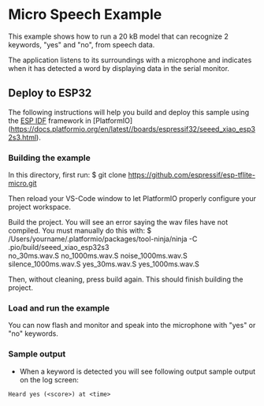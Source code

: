 # Micro Speech Example

This example shows how to run a 20 kB model that can recognize 2 keywords,
"yes" and "no", from speech data.

The application listens to its surroundings with a microphone and indicates
when it has detected a word by displaying data in the serial monitor.

## Deploy to ESP32

The following instructions will help you build and deploy this sample using 
the [ESP IDF](https://github.com/espressif/esp-idf) framework in [PlatformIO]
(https://docs.platformio.org/en/latest//boards/espressif32/seeed_xiao_esp32s3.html).

### Building the example

In this directory, first run:
$ git clone https://github.com/espressif/esp-tflite-micro.git

Then reload your VS-Code window to let PlatformIO properly configure your project workspace.

Build the project.
You will see an error saying the wav files have not compiled. You must manually do this with:
$ /Users/yourname/.platformio/packages/tool-ninja/ninja -C .pio/build/seeed_xiao_esp32s3 \
  no_30ms.wav.S no_1000ms.wav.S noise_1000ms.wav.S \
  silence_1000ms.wav.S yes_30ms.wav.S yes_1000ms.wav.S

Then, without cleaning, press build again. This should finish building the project.

### Load and run the example

You can now flash and monitor and speak into the microphone with "yes" or "no" keywords.

### Sample output

  * When a keyword is detected you will see following output sample output on the log screen:

```
Heard yes (<score>) at <time>
```
